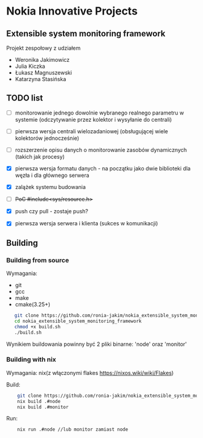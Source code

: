# Nokia Innovative Projects

## Extensible system monitoring framework

Projekt zespołowy z udziałem

- Weronika Jakimowicz
- Julia Kiczka
- Łukasz Magnuszewski
- Katarzyna Stasińska

## TODO list

- [ ] monitorowanie jednego dowolnie wybranego  realnego parametru w systemie (odczytywanie przez kolektor i wysyłanie do centrali)
- [ ] pierwsza wersja centrali wielozadaniowej (obsługującej wiele kolektorów jednocześnie)
- [ ] rozszerzenie opisu danych o monitorowanie zasobów dynamicznych (takich jak procesy)
- [x] pierwsza wersja formatu danych - na początku jako dwie biblioteki dla węzła i dla głównego serwera
- [x] zalążek systemu budowania
- [ ] ~~PoC #include<sys/resource.h>~~
- [x] push czy pull - zostaje push?
- [x] pierwsza wersja serwera i klienta (sukces w komunikacji)


## Building 


### Building from source

Wymagania:
+ git
+ gcc
+ make
+ cmake(3.25+)

```bash
   git clone https://github.com/ronia-jakim/nokia_extensible_system_monitoring_framework
   cd nokia_extensible_system_monitoring_framework 
   chmod +x build.sh
   ./build.sh
```

<!---
```bash
   git clone https://github.com/ronia-jakim/nokia_extensible_system_monitoring_framework
   cd nokia_extensible_system_monitoring_framework 
   cmake . 
   make all
```
--->

Wynikiem buildowania powinny być 2 pliki binarne: 'node' oraz 'monitor'


### Building with nix 

Wymagania:
    nix(z włączonymi flakes https://nixos.wiki/wiki/Flakes)

Build:
```bash
    git clone https://github.com/ronia-jakim/nokia_extensible_system_monitoring_framework
    nix build .#node
    nix build .#monitor
```
Run:
```bash 
    nix run .#node //lub monitor zamiast node
```
